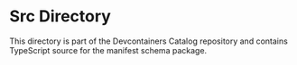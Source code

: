 # Src Directory

This directory is part of the Devcontainers Catalog repository and contains TypeScript source for the manifest schema package.

